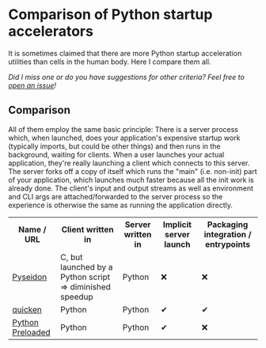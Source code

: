 # Comparison of Python startup accelerators

It is sometimes claimed that there are more Python startup acceleration
utilities than cells in the human body.
Here I compare them all.

*Did I miss one or do you have suggestions for other criteria? Feel free to
[open an issue](https://github.com/smheidrich/comparison-of-python-startup-accelerators/issues/new)!*


## Comparison

All of them employ the same basic principle: There is a server process which,
when launched, does your application's expensive startup work (typically
imports, but could be other things) and then runs in the background, waiting
for clients. When a user launches your actual application, they're really
launching a client which connects to this server. The server forks off a copy
of itself which runs the "main" (i.e. non-init) part of your application, which
launches much faster because all the init work is already done. The client's
input and output streams as well as environment and CLI args are
attached/forwarded to the server process so the experience is otherwise the
same as running the application directly.

<table>
  <tr>
    <th>Name / URL</th>
    <th>Client written in</th>
    <th>Server written in</th>
    <th>Implicit server launch</th>
    <th>Packaging integration / entrypoints</th>
  </tr>
  <tr>
    <td>
      <a href="https://pypi.org/project/pyseidon/">
        Pyseidon
      </a>
    </td>
    <td>
      C, but launched by a Python script ⇒ diminished speedup
    </td>
    <td>
      Python
    </td>
    <td>
      ❌
    </td>
    <td>
      ❌
    </td>
  </tr>
  <tr>
    <td>
      <a href="https://pypi.org/project/quicken/">
        quicken
      </a>
    </td>
    <td>
      Python
    </td>
    <td>
      Python
    </td>
    <td>
      ✔
    </td>
    <td>
      ✔
    </td>
  </tr>
  <tr>
    <td>
      <a href="https://pypi.org/project/preloaded/">
        Python Preloaded
      </a>
    </td>
    <td>
      Python
    </td>
    <td>
      Python
    </td>
    <td>
      ✔
    </td>
    <td>
      ❌
    </td>
  </tr>
</table>
